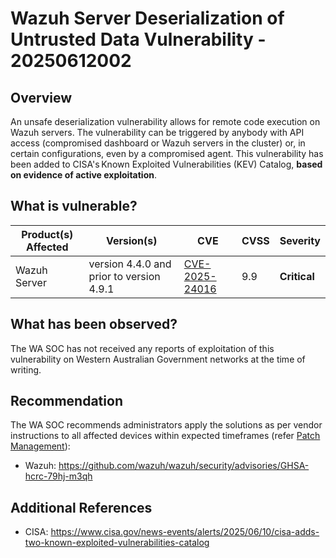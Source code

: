 # Wazuh Server Deserialization of Untrusted Data Vulnerability - 20250612002

## Overview

An unsafe deserialization vulnerability allows for remote code execution on Wazuh servers. The vulnerability can be triggered by anybody with API access (compromised dashboard or Wazuh servers in the cluster) or, in certain configurations, even by a compromised agent. This vulnerability has been added to CISA's Known Exploited Vulnerabilities (KEV) Catalog, **based on evidence of active exploitation**. 

## What is vulnerable?

| Product(s) Affected | Version(s) | CVE                                                                                                                                      | CVSS         | Severity                                                       |
| ------------------- | ---------- | ---------------------------------------------------------------------------------------------------------------------------------------- | ------------ | -------------------------------------------------------------- |
| Wazuh Server     | version 4.4.0 and prior to version 4.9.1    | [CVE-2025-24016](https://www.cve.org/CVERecord?id=CVE-2025-24016)                                                                        | 9.9          | **Critical**                                   |

## What has been observed?

The WA SOC has not received any reports of exploitation of this vulnerability on Western Australian Government networks at the time of writing.

## Recommendation

The WA SOC recommends administrators apply the solutions as per vendor instructions to all affected devices within expected timeframes (refer [Patch Management](../guidelines/patch-management.md)):

- Wazuh: <https://github.com/wazuh/wazuh/security/advisories/GHSA-hcrc-79hj-m3qh>

## Additional References

- CISA: <https://www.cisa.gov/news-events/alerts/2025/06/10/cisa-adds-two-known-exploited-vulnerabilities-catalog>

